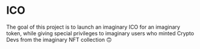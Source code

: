 # ICO

The goal of this project is to launch an imaginary ICO for an imaginary token, while giving special privileges to imaginary users who minted Crypto Devs from the imaginary NFT collection 🙃
